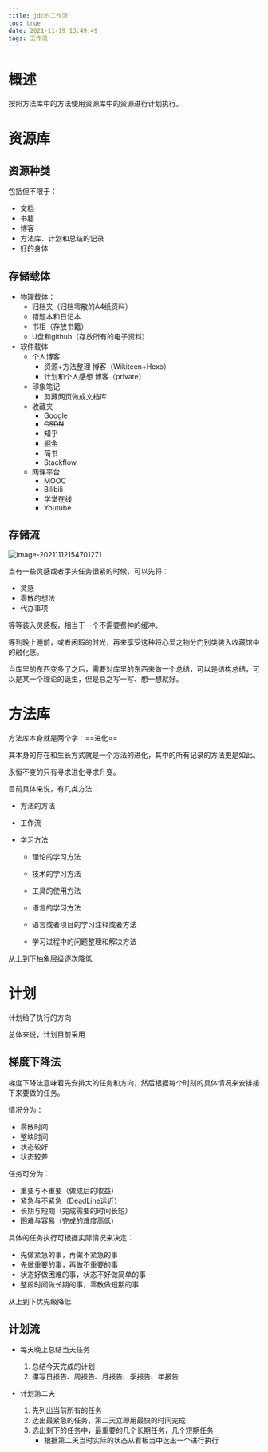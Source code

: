 ```yaml
---
title: jdc的工作流
toc: true
date: 2021-11-19 13:49:49
tags: 工作流
---
```


# 概述

按照方法库中的方法使用资源库中的资源进行计划执行。

# 资源库

## 资源种类

包括但不限于：

- 文档
- 书籍
- 博客
- 方法库、计划和总结的记录
- 好的身体

## 存储载体

- 物理载体：
  - 归档夹（归档零散的A4纸资料）
  - 错题本和日记本
  - 书柜（存放书籍）
  - U盘和github（存放所有的电子资料）
- 软件载体
  - 个人博客
    - 资源+方法整理 博客（Wikiteen+Hexo）
    - 计划和个人感想 博客（private）
  - 印象笔记
    - 剪藏网页做成文档库
  - 收藏夹
    - Google
    - ~~CSDN~~
    - 知乎
    - 掘金
    - 简书
    - Stackflow
  - 网课平台
    - MOOC
    - Bilibili
    - 学堂在线
    - Youtube

## 存储流

![image-20211112154701271](https://cdn.jsdelivr.net/gh/jdccccc/PictureBed/BlogImg/image-20211112154701271.png)

当有一些灵感或者手头任务很紧的时候，可以先将：

- 灵感
- 零散的想法
- 代办事项

等等装入灵感板，相当于一个不需要费神的缓冲。

等到晚上睡前，或者闲暇的时光，再来享受这种将心爱之物分门别类装入收藏馆中的融化感。

当库里的东西变多了之后，需要对库里的东西来做一个总结，可以是结构总结，可以是某一个理论的诞生，但是总之写一写、想一想就好。

# 方法库

方法库本身就是两个字：==进化==

其本身的存在和生长方式就是一个方法的进化，其中的所有记录的方法更是如此。

永恒不变的只有寻求进化寻求升变。



目前具体来说，有几类方法：

- 方法的方法

- 工作流

- 学习方法

  - 理论的学习方法

  - 技术的学习方法

  - 工具的使用方法

  - 语言的学习方法

  - 语言或者项目的学习注释或者方法

  - 学习过程中的问题整理和解决方法

从上到下抽象层级逐次降低



# 计划

计划给了执行的方向

总体来说，计划目前采用

## 梯度下降法

梯度下降法意味着先安排大的任务和方向，然后根据每个时刻的具体情况来安排接下来要做的任务。

情况分为：

- 零散时间
- 整块时间
- 状态较好
- 状态较差

任务可分为：

- 重要与不重要（做成后的收益）
- 紧急与不紧急（DeadLine远近）
- 长期与短期（完成需要的时间长短）
- 困难与容易（完成的难度高低）

具体的任务执行可根据实际情况来决定：

- 先做紧急的事，再做不紧急的事
- 先做重要的事，再做不重要的事
- 状态好做困难的事，状态不好做简单的事
- 整段时间做长期的事，零散做短期的事

从上到下优先级降低

## 计划流

- 每天晚上总结当天任务
  1. 总结今天完成的计划
  2. 攥写日报告、周报告、月报告、季报告、年报告

- 计划第二天
  1. 先列出当前所有的任务
  2. 选出最紧急的任务，第二天立即用最快的时间完成
  3. 选出剩下的任务中，最重要的几个长期任务，几个短期任务
     - 根据第二天当时实际的状态从看板当中选出一个进行执行